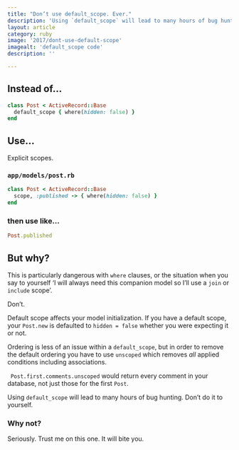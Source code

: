 ```yaml
---
title: "Don’t use default_scope. Ever."
description: 'Using `default_scope` will lead to many hours of bug hunting. Don’t do it to yourself.'
layout: article
category: ruby
image: '2017/dont-use-default-scope'
imagealt: 'default_scope code'
description: ''

---
```


## Instead of…

```ruby
class Post < ActiveRecord::Base
  default_scope { where(hidden: false) }
end
```

## Use…

Explicit scopes.

### `app/models/post.rb`

```ruby
class Post < ActiveRecord::Base
  scope, :published -> { where(hidden: false) }
end
```

### then use like…

```ruby
Post.published
```

## But why?

This is particularly dangerous with `where` clauses, or the situation when you say to yourself ‘I will always need this companion model so I’ll use a `join` or `include` scope’.

Don’t.

Default scope affects your model initialization. If you have a default scope, your `Post.new` is defaulted to `hidden = false` whether you were expecting it or not.

Ordering is less of an issue within a `default_scope`, but in order to remove the default ordering you have to use `unscoped` which removes _all_ applied conditions including associations.

` Post.first.comments.unscoped` would return every comment in your database, not just those for the first `Post`.

Using `default_scope` will lead to many hours of bug hunting. Don’t do it to yourself.


### Why not?

Seriously. Trust me on this one. It will bite you.
